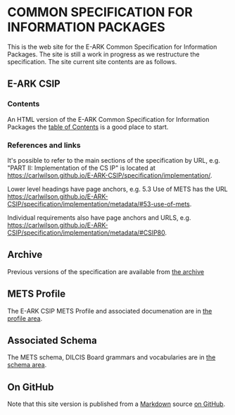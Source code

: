 COMMON SPECIFICATION FOR INFORMATION PACKAGES
=============================================
This is the web site for the E-ARK Common Specification for Information
Packages. The site is still a work in progress as we restructure the
specification. The site current site contents are as follows.

E-ARK CSIP
---------
### Contents
An HTML version of the E-ARK Common Specification for Information Packages the
[table of Contents](./specification/) is a good place to start.

### References and links
It's possible to refer to the main sections of the specification by URL,
e.g. "PART II: Implementation of the CS IP" is located at
https://carlwilson.github.io/E-ARK-CSIP/specification/implementation/.

Lower level headings have page anchors, e.g. 5.3 Use of METS has the URL
https://carlwilson.github.io/E-ARK-CSIP/specification/implementation/metadata/#53-use-of-mets.

Individual requirements also have page anchors and URLS, e.g.
https://carlwilson.github.io/E-ARK-CSIP/specification/implementation/metadata/#CSIP80.

Archive
-------
Previous versions of the specification are available from [the archive](./archive/)

METS Profile
------------
The E-ARK CSIP METS Profile and associated documenation are in [the profile area](./profile/).

Associated Schema
-----------------
The METS schema, DILCIS Board grammars and vocabularies are in [the schema area](./schema/).

On GitHub
---------
Note that this site version is published from a
[Markdown](https://guides.github.com/features/mastering-markdown/) source [on
GitHub](https://github.com/DILCISBoard/E-ARK-CSIP/).
